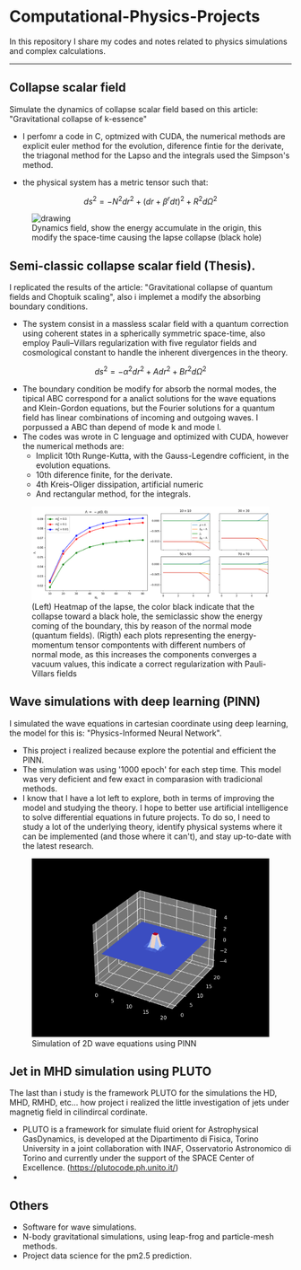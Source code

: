 # Computational-Physics-Projects
In this repository I share my codes and notes related to physics simulations and complex calculations.

---

## Collapse scalar field
Simulate the dynamics of collapse scalar field based on this article: "Gravitational collapse of k-essence"
-  I perfomr a code in C, optmized with CUDA, the numerical methods are explicit euler method for the evolution, diference fintie for the derivate, the triagonal method for the Lapso and the integrals used the Simpson's method.

-  the physical system has a metric tensor such that:
```math
 \begin{equation}
     ds^2=-N^2dr^2+(dr+\beta^rdt)^2+R^2d\Omega^2
 \end{equation}
```
<figure>
   <img src="Colapso/colapso_final_0.01.gif" alt="drawing" width="500"/>
  <figcaption>Dynamics field, show the energy accumulate in the origin, this modify the space-time causing the lapse collapse (black hole)</figcaption>
</figure>

## Semi-classic collapse scalar field (Thesis).
I replicated the results of the article: "Gravitational collapse of quantum fields and Choptuik scaling", also i implemet a modify the absorbing boundary conditions.
- The system consist in a massless scalar field with a quantum correction using coherent states in a spherically symmetric space-time, also employ Pauli–Villars regularization with five regulator fields and cosmological constant to handle the inherent divergences in the theory.
```math
 \begin{equation}
     ds^2=-\alpha^2dr^2+Adr^2+Br^2d\Omega^2
 \end{equation}
```
- The boundary condition be modify for absorb the normal modes, the tipical ABC correspond for a analict solutions for the wave equations and Klein-Gordon equations, but the Fourier solutions for a quantum field has linear combinations of incoming and outgoing waves. I porpussed a ABC than depend of mode k and mode l.
- The codes was wrote in C lenguage and optimized with CUDA, however the numerical methods are:
  - Implicit 10th Runge-Kutta, with the Gauss-Legendre cofficient, in the evolution equations.
  - 10th diference finite, for the derivate.
  -  4th Kreis-Oliger dissipation, artificial numeric
  -  And rectangular method, for the integrals.
<figure>
   <img src="Semiclassic scalar field/dos.png" alt="drawing" width="1000"/>
  <figcaption> (Left) Heatmap of the lapse, the color black indicate that the collapse toward a black hole, the semiclassic show the energy coming of the boundary, this by reason of the normal mode (quantum fields). (Rigth) each plots representing the energy-momentum tensor compontents with different numbers of normal mode, as this increases the components converges a vacuum values, this indicate a correct regularization with Pauli-Villars fields </figcaption>
</figure>

## Wave simulations with deep learning (PINN) 
I simulated the wave equations in cartesian coordinate using deep learning, the model for this is: "Physics-Informed Neural Network".
- This project i realized because explore the potential and efficient the PINN.
- The simulation was using '1000 epoch' for each step time. This model was very deficient and few exact in comparasion with tradicional methods.
- I know that I have a lot left to explore, both in terms of improving the model and studying the theory. I hope to better use artificial intelligence to solve differential equations in future projects. To do so, I need to study a lot of the underlying theory, identify physical systems where it can be implemented (and those where it can't), and stay up-to-date with the latest research.
<figure>
   <img src="PINN/gaussiana_tf12.gif" alt="drawing" width="500"/>
  <figcaption> Simulation of 2D wave equations using PINN </figcaption>
</figure>

## Jet in MHD simulation using PLUTO 
The last than i study is the framework PLUTO for the simulations the HD, MHD, RMHD, etc... how project i realized the little investigation of jets under magnetig field in cilindircal cordinate.
- PLUTO is a framework for simulate fluid orient for Astrophysical GasDynamics, is developed at the Dipartimento di Fisica, Torino University in a joint collaboration with INAF, Osservatorio Astronomico di Torino and currently under the support of the  SPACE Center of Excellence. (https://plutocode.ph.unito.it/)
- 
## Others
- Software for wave simulations.  
- N-body gravitational simulations, using leap-frog and particle-mesh methods.
- Project data science for the pm2.5 prediction.
